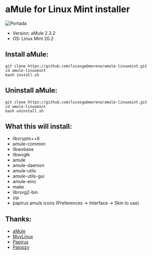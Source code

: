 # aMule for Linux Mint installer
![Portada](../../preview.png?raw=true)
- Version: aMule 2.3.2
- OS: Linux Mint 20.2

## Install aMule:
```
git clone https://github.com/lucasgabmoreno/amule-linuxmint.git
cd amule-linuxmint
bash install.sh
```

## Uninstall aMule:
```
git clone https://github.com/lucasgabmoreno/amule-linuxmint.git
cd amule-linuxmint
bash uninstall.sh
```

## What this will install:
* libcrypto++6
* amule-common
* libwxbase
* libwxgtk
* amule
* amule-daemon
* amule-utils
* amule-utils-gui
* amule-emc
* make
* librsvg2-bin
* zip
* papirus amule icons (Preferences → Interface → Skin to use)

## Thanks:
* [aMule](https://www.amule.org/)
* [MuyLinux](https://www.muylinux.com/2020/12/02/amule-ubuntu-20-04-lts/)
* [Papirus](https://github.com/PapirusDevelopmentTeam)
* [Palopzv](https://github.com/palopezv/amule-emc)
